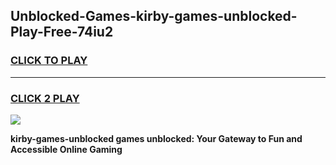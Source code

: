 
## Unblocked-Games-kirby-games-unblocked-Play-Free-74iu2
<h3>
<a href="https://premium76.site?title=kirby-games-unblocked&ref=18A">CLICK TO PLAY</a></h3>
<hr>

<h3>
<a href="https://premium76.site?title=kirby-games-unblocked&ref=18A">CLICK 2 PLAY</a>
  
</h3>

<a href="https://premium76.site?title=kirby-games-unblocked&ref=18A"><img src="https://clearcache.store/games.png"></a>


**kirby-games-unblocked games unblocked: Your Gateway to Fun and Accessible Online Gaming**
